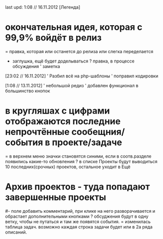 last upd: 1:08 // 16.11.2012 
[Легенда]
# окончательная идея, которая с 99,9% войдёт в релиз
= правка, которая или останется до релиза или слегка переделается
- заглушка, ещё будет доделываться
? правка, в процессе обсуждения
' заметка

[23:02 // 16.11.2012]
' Разбил всё на php-шаблоны
' поправил кодировки

[1:08 // 13.11.2012]
' небольшой редиз
' добавлен функционал в большинство кнопок
# в кругляшах с цифрами отображаются последние непрочтённые сообещния/события в проекте/задаче
= в верхнем меню значки становятся синими, если в соотв.разделе появились какие-то обновления
? в списке Проекты будут выводиться 10 последних(срочных) проектов, остальное уходит в Ещё
# Архив проектов - туда попадают завершенные проекты
#- поле добавить комментарий, при клике на него разворачивается и обрастает дополнительными кнопками
? обсуджения будут в одну ветку, чтобы не путаться и там же появятся события.
= изменилась таблица задач. возможно каждая строка задачи будет или в 2а ряда описаний.